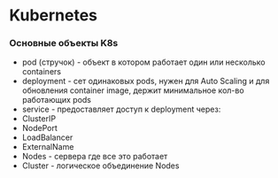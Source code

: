 # Kubernetes

### Основные объекты K8s
- pod (стручок) - объект в котором работает один или несколько containers
- deployment - сет одинаковых pods, нужен для Auto Scaling и для обновления container image, держит минимальное кол-во работающих pods
- service - предоставляет доступ к deployment через:
 - ClusterIP
 - NodePort
 - LoadBalancer
 - ExternalName
- Nodes - сервера где все это работает
- Cluster - логическое объединение Nodes

